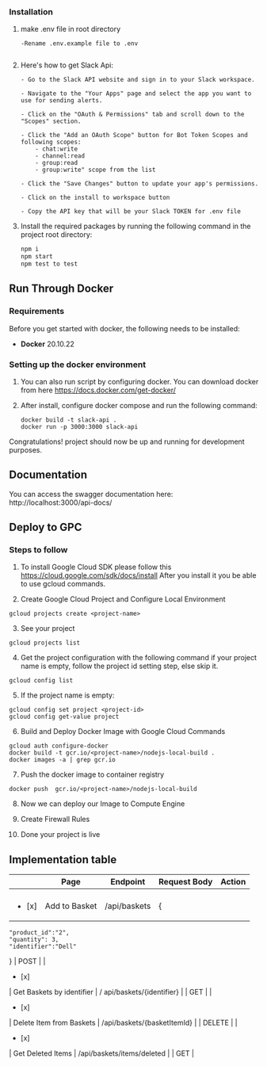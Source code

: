 
### Installation


1.  make .env file in root directory
    ```
    -Rename .env.example file to .env
   

    ```
2.  Here's how to get Slack Api:
    ```
    - Go to the Slack API website and sign in to your Slack workspace.

    - Navigate to the "Your Apps" page and select the app you want to use for sending alerts.

    - Click on the "OAuth & Permissions" tab and scroll down to the "Scopes" section.

    - Click the "Add an OAuth Scope" button for Bot Token Scopes and following scopes:
        - chat:write
        - channel:read
        - group:read
        - group:write" scope from the list

    - Click the "Save Changes" button to update your app's permissions.

    - Click on the install to workspace button

    - Copy the API key that will be your Slack TOKEN for .env file
    ```


4.  Install the required packages by running the following command in the project root directory:

    ```bash
    npm i
    npm start
    npm test to test
    ```


## Run Through Docker
### Requirements

Before you get started with docker, the following needs to be installed:
  * **Docker** 20.10.22

### Setting up the docker environment

1.  You can also run script by configuring docker. You can download docker from here https://docs.docker.com/get-docker/

2.  After install, configure docker compose and run the following command:

    ```
    docker build -t slack-api .
    docker run -p 3000:3000 slack-api
    ```

Congratulations! project should now be up and running for development purposes.

## Documentation
 You can access the swagger documentation here: http://localhost:3000/api-docs/


## Deploy to GPC
### Steps to follow

1. To install Google Cloud SDK please follow this https://cloud.google.com/sdk/docs/install  After you install it you be able to use gcloud commands.

2. Create Google Cloud Project and Configure Local Environment

```
gcloud projects create <project-name>
```

3. See your project

```
gcloud projects list
```

4. Get the project configuration with the following command if your project name is empty, follow the project id setting step, else skip it.

```
gcloud config list
```

5. If the project name is empty:

```
gcloud config set project <project-id>
gcloud config get-value project
```

6. Build and Deploy Docker Image with Google Cloud Commands

```
gcloud auth configure-docker
docker build -t gcr.io/<project-name>/nodejs-local-build .
docker images -a | grep gcr.io
```

7. Push the docker image to container registry

```
docker push  gcr.io/<project-name>/nodejs-local-build
```

8. Now we can deploy our Image to Compute Engine

9. Create Firewall Rules

10. Done your project is live





## Implementation table

|        | Page      | Endpoint      | Request Body                                                                                                                                                                            | Action  |
|--------|-----------|---------------|---------------------------------------------------------------------------------------------------------------------------------------------------------------------------------|---|
                                                                                                                       |   |
| <ul><li>[x] </li></ul>| Add to Basket  | /api/baskets     | {
    "product_id":"2",
    "quantity": 3,
    "identifier":"Dell"
}                                  | POST  |
| <ul><li>[x] </li></ul>| Get Baskets by identifier      | /  api/baskets/{identifier}           | | GET  |
| <ul><li>[x] </li></ul>| Delete Item from Baskets      | /api/baskets/{basketItemId}         |   |  DELETE |
| <ul><li>[x] </li></ul>| Get Deleted Items      | /api/baskets/items/deleted        | |  GET |